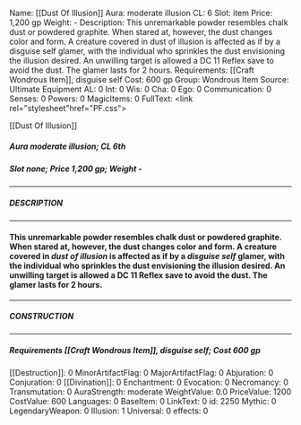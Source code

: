 Name: [[Dust Of Illusion]]
Aura: moderate illusion
CL: 6
Slot: item
Price: 1,200 gp
Weight: -
Description: This unremarkable powder resembles chalk dust or powdered graphite. When stared at, however, the dust changes color and form. A creature covered in dust of illusion is affected as if by a disguise self glamer, with the individual who sprinkles the dust envisioning the illusion desired. An unwilling target is allowed a DC 11 Reflex save to avoid the dust. The glamer lasts for 2 hours.
Requirements: [[Craft Wondrous Item]], disguise self
Cost: 600 gp
Group: Wondrous Item
Source: Ultimate Equipment
AL: 0
Int: 0
Wis: 0
Cha: 0
Ego: 0
Communication: 0
Senses: 0
Powers: 0
MagicItems: 0
FullText: <link rel="stylesheet"href="PF.css"><div class="heading"><p class="alignleft">[[Dust Of Illusion]]</p><div style="clear: both;"></div></div><div><h5><b>Aura </b>moderate illusion; <b>CL </b>6th</h5><h5><b>Slot </b>none; <b>Price </b>1,200 gp; <b>Weight </b>-</h5></div><hr/><div><h5><b>DESCRIPTION</b></h5></div><hr/><div><h4><p>This unremarkable powder resembles chalk dust or powdered graphite. When stared at, however, the dust changes color and form. A creature covered in <i>dust of illusion</i> is affected as if by a <i>disguise self</i> glamer, with the individual who sprinkles the dust envisioning the illusion desired. An unwilling target is allowed a DC 11 Reflex save to avoid the dust. The glamer lasts for 2 hours.</p></h4></div><hr/><div><h5><b>CONSTRUCTION</b></h5></div><hr/><div><h5><b>Requirements </b>[[Craft Wondrous Item]], <i>disguise self</i>; <b>Cost </b>600 gp</h5></div>
[[Destruction]]: 0
MinorArtifactFlag: 0
MajorArtifactFlag: 0
Abjuration: 0
Conjuration: 0
[[Divination]]: 0
Enchantment: 0
Evocation: 0
Necromancy: 0
Transmutation: 0
AuraStrength: moderate
WeightValue: 0.0
PriceValue: 1200
CostValue: 600
Languages: 0
BaseItem: 0
LinkText: 0
id: 2250
Mythic: 0
LegendaryWeapon: 0
Illusion: 1
Universal: 0
effects: 0

